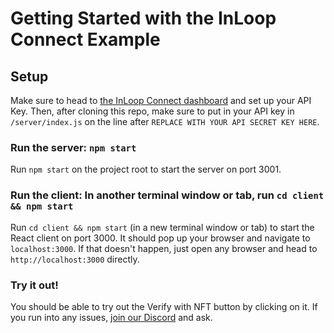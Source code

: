 # Getting Started with the InLoop Connect Example

## Setup

Make sure to head to [the InLoop Connect dashboard](https://connect.inloop.to/dashboard) and set up your API Key. Then, after cloning this repo, make sure to put in your API key in `/server/index.js` on the line after `REPLACE WITH YOUR API SECRET KEY HERE`.

### Run the server: `npm start`

Run `npm start` on the project root to start the server on port 3001.

### Run the client: In another terminal window or tab, run `cd client && npm start`

Run `cd client && npm start` (in a new terminal window or tab) to start the React client on port 3000. It should pop up your browser and navigate to `localhost:3000`. If that doesn't happen, just open any browser and head to `http://localhost:3000` directly.

### Try it out!

You should be able to try out the Verify with NFT button by clicking on it. If you run into any issues, [join our Discord](https://discord.gg/nMetntjJ3R) and ask.
